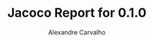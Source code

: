 ---
title: Jacoco Report for 0.1.0
author: Alexandre Carvalho
menu_title: 0.1.0
category: jacoco_reports
layout: iframe
iframe_url: /docs/0.1.0/site/jacoco/index.html
order: 1
---